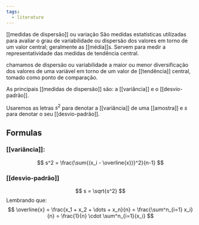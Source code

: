 ```yaml
---
tags:
  - literature
---
```

[[medidas de dispersão]] ou variação
São medidas estatísticas utilizadas para avaliar o grau de variabilidade ou dispersão dos valores em torno de um valor central; geralmente as [[média]]s. Servem para medir a representatividade das medidas de tendência central.

chamamos de dispersão ou variabilidade a maior ou menor diversificação dos valores de uma variável em torno de um valor de [[tendência]] central, tomado como ponto de comparação.


As principais [[medidas de dispersão]] são: a [[variância]] e o [[desvio-padrão]].

Usaremos as letras $s^2$ para denotar a [[variância]] de uma [[amostra]] e $s$ para denotar o seu [[desvio-padrão]]. 

## Formulas

### [[variância]]:
$$
s^2 = \frac{\sum{(x_i - \overline{x})}^2}{n-1}
$$

### [[desvio-padrão]]
$$
s = \sqrt{s^2}
$$
Lembrando que:
$$
\overline{x} = \frac{x_1 + x_2 + \dots + x_n}{n} = \frac{\sum^n_{i=1} x_i}{n} = \frac{1}{n} \cdot \sum^n_{i=1}{x_i}
$$
